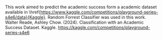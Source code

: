 This work aimed to predict the academic success form a academic dataset available in \href{https://www.kaggle.com/competitions/playground-series-s4e6/data}{Kaggle}. Random Forrest Classifier was used in this work.
Walter Reade, Ashley Chow. (2024). Classification with an Academic Success Dataset. Kaggle. https://kaggle.com/competitions/playground-series-s4e6
